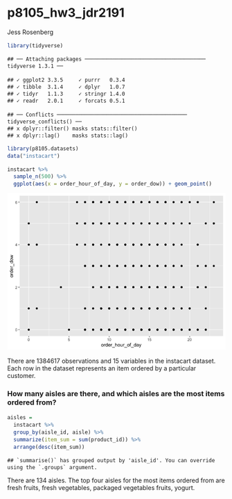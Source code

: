 p8105\_hw3\_jdr2191
================
Jess Rosenberg

``` r
library(tidyverse)
```

    ## ── Attaching packages ─────────────────────────────────────── tidyverse 1.3.1 ──

    ## ✓ ggplot2 3.3.5     ✓ purrr   0.3.4
    ## ✓ tibble  3.1.4     ✓ dplyr   1.0.7
    ## ✓ tidyr   1.1.3     ✓ stringr 1.4.0
    ## ✓ readr   2.0.1     ✓ forcats 0.5.1

    ## ── Conflicts ────────────────────────────────────────── tidyverse_conflicts() ──
    ## x dplyr::filter() masks stats::filter()
    ## x dplyr::lag()    masks stats::lag()

``` r
library(p8105.datasets)
data("instacart")
```

``` r
instacart %>%
  sample_n(500) %>%
  ggplot(aes(x = order_hour_of_day, y = order_dow)) + geom_point()
```

![](p8105_hw3_jdr2191_files/figure-gfm/unnamed-chunk-1-1.png)<!-- -->

There are 1384617 observations and 15 variables in the instacart
dataset. Each row in the dataset represents an item ordered by a
particular customer.

### How many aisles are there, and which aisles are the most items ordered from?

``` r
aisles = 
  instacart %>%
  group_by(aisle_id, aisle) %>%
  summarize(item_sum = sum(product_id)) %>%
  arrange(desc(item_sum))
```

    ## `summarise()` has grouped output by 'aisle_id'. You can override using the `.groups` argument.

There are 134 aisles. The top four aisles for the most items ordered
from are fresh fruits, fresh vegetables, packaged vegetables fruits,
yogurt.
